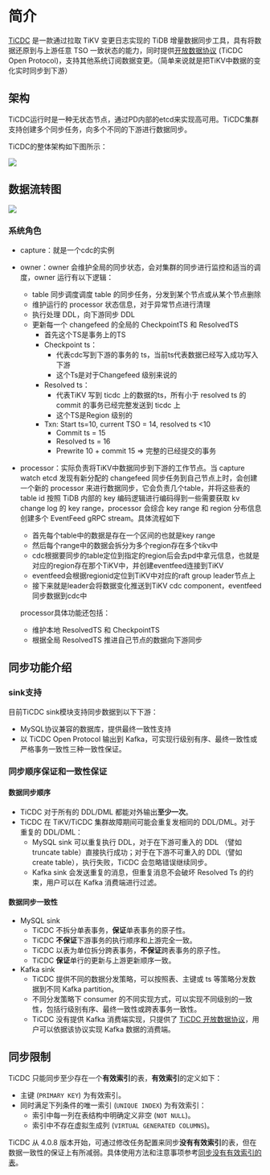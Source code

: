 # 简介

[TiCDC](https://github.com/pingcap/ticdc) 是一款通过拉取 TiKV 变更日志实现的 TiDB 增量数据同步工具，具有将数据还原到与上游任意 TSO 一致状态的能力，同时提供[开放数据协议](https://docs.pingcap.com/zh/tidb/stable/ticdc-open-protocol) (TiCDC Open Protocol)，支持其他系统订阅数据变更。（简单来说就是把TiKV中数据的变化实时同步到下游）

## 架构

TiCDC运行时是一种无状态节点，通过PD内部的etcd来实现高可用。TiCDC集群支持创建多个同步任务，向多个不同的下游进行数据同步。

TiCDC的整体架构如下图所示：

![](https://tva1.sinaimg.cn/large/008i3skNly1gqy53x420lj31xd0u07ek.jpg)

## 数据流转图

![](https://tva1.sinaimg.cn/large/008i3skNly1gre4mob9u9j31160is0wd.jpg)

### 系统角色

- capture：就是一个cdc的实例

- owner：owner 会维护全局的同步状态，会对集群的同步进行监控和适当的调度，owner 运行有以下逻辑：

  - table 同步调度调度 table 的同步任务，分发到某个节点或从某个节点删除
  - 维护运行的 processor 状态信息，对于异常节点进行清理
  - 执行处理 DDL，向下游同步 DDL
  - 更新每一个 changefeed 的全局的 CheckpointTS 和 ResolvedTS
    - 首先这个TS是事务上的TS
    - Checkpoint ts：
      - 代表cdc写到下游的事务的 ts，当前ts代表数据已经写入成功写入下游
      - 这个Ts是对于Changefeed 级别来说的
    - Resolved ts：
      - 代表TiKV 写到 ticdc 上的数据的ts，所有小于 resolved ts 的 commit 的事务已经完整发送到 ticdc 上
      - 这个TS是Region 级别的
    - Txn: Start ts=10, current TSO = 14, resolved ts <10
      - Commit ts = 15
      - Resolved ts = 16
      - Prewrite 10 + commit 15 ⇒ 完整的已经提交的事务

- processor：实际负责将TiKV中数据同步到下游的工作节点。当 capture watch etcd 发现有新分配的 changefeed 同步任务到自己节点上时，会创建一个新的 processor 来进行数据同步，它会负责几个table，并将这些表的 table id 按照 TiDB 内部的 key 编码逻辑进行编码得到一些需要获取 kv change log 的 key range，processor 会综合 key range 和 region 分布信息创建多个 EventFeed gRPC stream。具体流程如下

  - 首先每个table中的数据是存在一个区间的也就是key range
  - 然后每个range中的数据会拆分为多个region存在多个tikv中
  - cdc根据要同步的table定位到指定的region后会去pd中拿元信息，也就是对应的region存在那个TiKV中，并创建eventfeed连接到TiKV
  - eventfeed会根据regionid定位到TiKV中对应的raft group leader节点上
  - 接下来就是leader会将数据变化推送到TiKV cdc component，eventfeed同步数据到cdc中

  processor具体功能还包括：

  - 维护本地 ResolvedTS 和 CheckpointTS
  - 根据全局 ResolvedTS 推进自己节点的数据向下游同步

## 同步功能介绍

### sink支持

目前TiCDC sink模块支持同步数据到以下下游：

- MySQL协议兼容的数据库，提供最终一致性支持
- 以 TiCDC Open Protocol 输出到 Kafka，可实现行级别有序、最终一致性或严格事务一致性三种一致性保证。

### 同步顺序保证和一致性保证

#### 数据同步顺序

- TiCDC 对于所有的 DDL/DML 都能对外输出**至少一次**。
- TiCDC 在 TiKV/TiCDC 集群故障期间可能会重复发相同的 DDL/DML。对于重复的 DDL/DML：
  - MySQL sink 可以重复执行 DDL，对于在下游可重入的 DDL （譬如 truncate table）直接执行成功；对于在下游不可重入的 DDL（譬如 create table），执行失败，TiCDC 会忽略错误继续同步。
  - Kafka sink 会发送重复的消息，但重复消息不会破坏 Resolved Ts 的约束，用户可以在 Kafka 消费端进行过滤。

#### 数据同步一致性

- MySQL sink
  - TiCDC 不拆分单表事务，**保证**单表事务的原子性。
  - TiCDC **不保证**下游事务的执行顺序和上游完全一致。
  - TiCDC 以表为单位拆分跨表事务，**不保证**跨表事务的原子性。
  - TiCDC **保证**单行的更新与上游更新顺序一致。
- Kafka sink
  - TiCDC 提供不同的数据分发策略，可以按照表、主键或 ts 等策略分发数据到不同 Kafka partition。
  - 不同分发策略下 consumer 的不同实现方式，可以实现不同级别的一致性，包括行级别有序、最终一致性或跨表事务一致性。
  - TiCDC 没有提供 Kafka 消费端实现，只提供了 [TiCDC 开放数据协议](https://docs.pingcap.com/zh/tidb/stable/ticdc-open-protocol)，用户可以依据该协议实现 Kafka 数据的消费端。

## 同步限制

TiCDC 只能同步至少存在一个**有效索引**的表，**有效索引**的定义如下：

- 主键 (`PRIMARY KEY`) 为有效索引。
- 同时满足下列条件的唯一索引  (`UNIQUE INDEX`) 为有效索引：
  - 索引中每一列在表结构中明确定义非空 (`NOT NULL`)。
  - 索引中不存在虚拟生成列 (`VIRTUAL GENERATED COLUMNS`)。

TiCDC 从 4.0.8 版本开始，可通过修改任务配置来同步**没有有效索引**的表，但在数据一致性的保证上有所减弱。具体使用方法和注意事项参考[同步没有有效索引的表](https://docs.pingcap.com/zh/tidb/stable/manage-ticdc#同步没有有效索引的表)。

